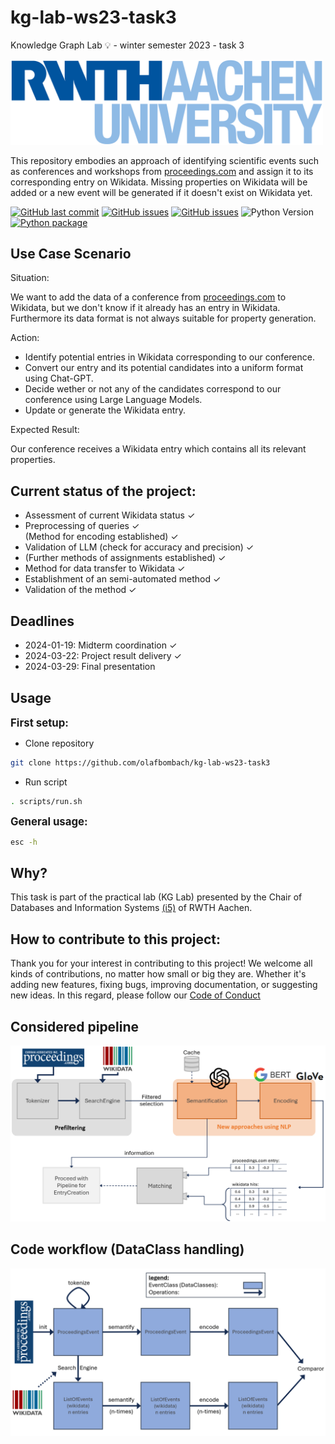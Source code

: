 # kg-lab-ws23-task3
Knowledge Graph Lab 💡 - winter semester 2023 - task 3

<img src="images/RWTH_Logo.png" width="500">

This repository embodies an approach of identifying scientific events such as conferences and workshops from [proceedings.com](https://www.proceedings.com/) and assign it to its corresponding entry on Wikidata. Missing properties on Wikidata will be added or a new event will be generated if it doesn't exist on Wikidata yet.

[![GitHub last commit](https://img.shields.io/github/last-commit/olafbombach/kg-lab-ws23-task3.svg)](https://github.com/olafbombach/kg-lab-ws23-task3/commits/main)
[![GitHub issues](https://img.shields.io/github/issues/olafbombach/kg-lab-ws23-task3.svg)](https://github.com/olafbombach/kg-lab-ws23-task3/issues)
[![GitHub issues](https://img.shields.io/github/issues-closed/olafbombach/kg-lab-ws23-task3.svg)](https://github.com/olafbombach/kg-lab-ws23-task3/issues/?q=is%3Aissue+is%3Aclosed)
![Python Version](https://img.shields.io/badge/Python-3.9%2B-brightgreen)
[![Python package](https://github.com/olafbombach/kg-lab-ws23-task3/actions/workflows/python-package.yml/badge.svg)](https://github.com/olafbombach/kg-lab-ws23-task3/actions/workflows/python-package.yml)

## Use Case Scenario
Situation:

We want to add the data of a conference from [proceedings.com](https://www.proceedings.com/) to Wikidata, but we don't know if it already has an entry in Wikidata. Furthermore its data format is not always suitable for property generation.

Action:
<ul>
<li>Identify potential entries in Wikidata corresponding to our conference.
<li>Convert our entry and its potential candidates into a uniform format using Chat-GPT.
<li>Decide wether or not any of the candidates correspond to our conference using Large Language Models.
<li>Update or generate the Wikidata entry.
</ul>

Expected Result:

Our conference receives a Wikidata entry which contains all its relevant properties.

## Current status of the project:
<ul> 
    <li> Assessment of current Wikidata status &#x2713; </li>
    <li> Preprocessing of queries &#x2713; </li>
    <il> (Method for encoding established) &#x2713; </il>
    <li> Validation of LLM (check for accuracy and precision) &#x2713; </li>
    <li> (Further methods of assignments established) &#x2713; </li>
    <li> Method for data transfer to Wikidata &#x2713; </li>
    <li> Establishment of an semi-automated method &#x2713; </li>
    <li> Validation of the method &#x2713; </li>
</ul>

## Deadlines

- 2024-01-19: Midterm coordination &#x2713;
- 2024-03-22: Project result delivery &#x2713;
- 2024-03-29: Final presentation

## Usage
<b><big>First setup:</big></b>
- Clone repository
```bash
git clone https://github.com/olafbombach/kg-lab-ws23-task3
```
- Run script
```bash
. scripts/run.sh
```

<b><big>General usage:</big></b>
```bash
esc -h
```

## Why?
This task is part of the practical lab (KG Lab) presented by the Chair of Databases and Information Systems [(i5)](https://dbis.rwth-aachen.de/dbis/) of RWTH Aachen.

## How to contribute to this project:
Thank you for your interest in contributing to this project! We welcome all kinds of contributions, no matter how small or big they are. Whether it's adding new features, fixing bugs, improving documentation, or suggesting new ideas.
In this regard, please follow our [Code of Conduct](.github/CONTRIBUTION.md)

## Considered pipeline
<img src="images/Pipeline_v3.png">

## Code workflow (DataClass handling)
<img src="images/code_workflow.png">
